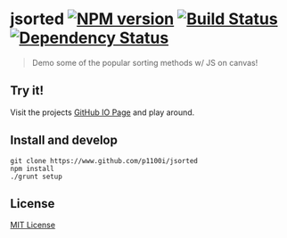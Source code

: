 # jsorted [![NPM version][npm-image]][npm-url] [![Build Status][travis-image]][travis-url] [![Dependency Status][daviddm-image]][daviddm-url]
> Demo some of the popular sorting methods w/ JS on canvas!

## Try it!
Visit the projects [GitHub IO Page][github-io] and play around.

## Install and develop
```
git clone https://www.github.com/p1100i/jsorted
npm install
./grunt setup
```

## License
[MIT License][git-LICENSE]

[git-LICENSE]: LICENSE
[github-repo]: https://www.github.com/p1100i/jsorted
[github-io]: https://p1100i.github.io/jsorted
[npm-image]: https://badge.fury.io/js/jsorted.svg
[npm-url]: https://npmjs.org/package/jsorted
[travis-image]: https://travis-ci.org/p1100i/jsorted.svg?branch=master
[travis-url]: https://travis-ci.org/p1100i/jsorted
[daviddm-image]: https://david-dm.org/p1100i/jsorted.svg?theme=shields.io
[daviddm-url]: https://david-dm.org/p1100i/jsorted
